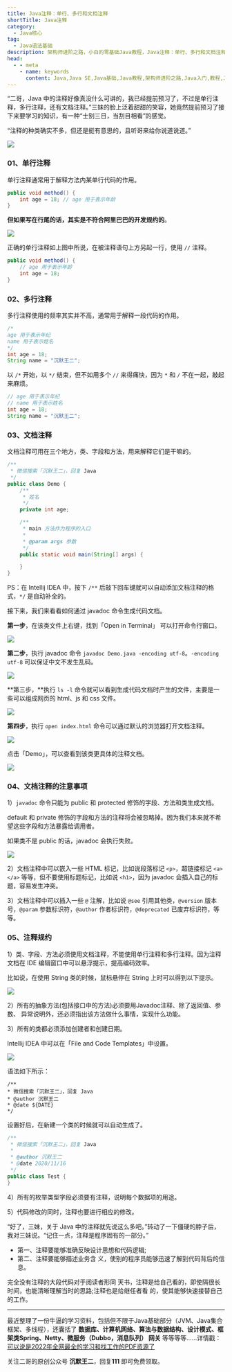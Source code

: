 ```yaml
---
title: Java注释：单行、多行和文档注释
shortTitle: Java注释
category:
  - Java核心
tag:
  - Java语法基础
description: 架构师进阶之路，小白的零基础Java教程，Java注释：单行、多行和文档注释
head:
  - - meta
    - name: keywords
      content: Java,Java SE,Java基础,Java教程,架构师进阶之路,Java入门,教程,Java 注释,javadoc,注释
---
```


“二哥，Java 中的注释好像真没什么可讲的，我已经提前预习了，不过是单行注释，多行注释，还有文档注释。”三妹的脸上泛着甜甜的笑容，她竟然提前预习了接下来要学习的知识，有一种“士别三日，当刮目相看”的感觉。

“注释的种类确实不多，但还是挺有意思的，且听哥来给你说道说道。”

![](http://cdn.tobebetterjavaer.com/tobebetterjavaer/images/overview/fourteen-01.png)




### 01、单行注释

单行注释通常用于解释方法内某单行代码的作用。

```java
public void method() {
    int age = 18; // age 用于表示年龄
}
```

**但如果写在行尾的话，其实是不符合阿里巴巴的开发规约的**。

![](http://cdn.tobebetterjavaer.com/tobebetterjavaer/images/overview/fourteen-02.png)

正确的单行注释如上图中所说，在被注释语句上方另起一行，使用 `//` 注释。

```java
public void method() {
    // age 用于表示年龄
    int age = 18; 
}
```


### 02、多行注释

多行注释使用的频率其实并不高，通常用于解释一段代码的作用。

```java
/* 
age 用于表示年纪
name 用于表示姓名
*/ 
int age = 18;
String name = "沉默王二";
```

以 `/*` 开始，以 `*/` 结束，但不如用多个 `//` 来得痛快，因为 `*` 和 `/` 不在一起，敲起来麻烦。

```java
// age 用于表示年纪
// name 用于表示姓名
int age = 18;
String name = "沉默王二";
```

### 03、文档注释

文档注释可用在三个地方，类、字段和方法，用来解释它们是干嘛的。

```java
/**
 * 微信搜索「沉默王二」，回复 Java
 */
public class Demo {
    /**
     * 姓名
     */
    private int age;

    /**
     * main 方法作为程序的入口
     *
     * @param args 参数
     */
    public static void main(String[] args) {

    }
}
```

PS：在 Intellij IDEA 中，按下 `/**` 后敲下回车键就可以自动添加文档注释的格式，`*/` 是自动补全的。

接下来，我们来看看如何通过 javadoc 命令生成代码文档。

**第一步**，在该类文件上右键，找到「Open in Terminal」 可以打开命令行窗口。

![](http://cdn.tobebetterjavaer.com/tobebetterjavaer/images/overview/fourteen-03.png)


**第二步**，执行 javadoc 命令 `javadoc Demo.java -encoding utf-8`。`-encoding utf-8` 可以保证中文不发生乱码。

![](http://cdn.tobebetterjavaer.com/tobebetterjavaer/images/overview/fourteen-04.png)

**第三步，**执行 `ls -l` 命令就可以看到生成代码文档时产生的文件，主要是一些可以组成网页的 html、js 和 css 文件。

![](http://cdn.tobebetterjavaer.com/tobebetterjavaer/images/overview/fourteen-05.png)

**第四步**，执行 `open index.html` 命令可以通过默认的浏览器打开文档注释。

![](http://cdn.tobebetterjavaer.com/tobebetterjavaer/images/overview/fourteen-06.png)

点击「Demo」，可以查看到该类更具体的注释文档。

![](http://cdn.tobebetterjavaer.com/tobebetterjavaer/images/overview/fourteen-07.png)

### 04、文档注释的注意事项

1）`javadoc` 命令只能为 public 和 protected 修饰的字段、方法和类生成文档。

default 和 private 修饰的字段和方法的注释将会被忽略掉。因为我们本来就不希望这些字段和方法暴露给调用者。

如果类不是 public 的话，javadoc 会执行失败。

![](http://cdn.tobebetterjavaer.com/tobebetterjavaer/images/overview/fourteen-08.png)

2）文档注释中可以嵌入一些 HTML 标记，比如说段落标记 `<p>`，超链接标记 `<a></a>` 等等，但不要使用标题标记，比如说 `<h1>`，因为 javadoc 会插入自己的标题，容易发生冲突。

3）文档注释中可以插入一些 `@` 注解，比如说 `@see` 引用其他类，`@version` 版本号，`@param` 参数标识符，`@author` 作者标识符，`@deprecated` 已废弃标识符，等等。

### 05、注释规约

1）类、字段、方法必须使用文档注释，不能使用单行注释和多行注释。因为注释文档在 IDE 编辑窗口中可以悬浮提示，提高编码效率。

比如说，在使用 String 类的时候，鼠标悬停在 String 上时可以得到以下提示。

![](http://cdn.tobebetterjavaer.com/tobebetterjavaer/images/overview/fourteen-09.png)

2）所有的抽象方法(包括接口中的方法)必须要用Javadoc注释、除了返回值、参数、 异常说明外，还必须指出该方法做什么事情，实现什么功能。

3）所有的类都必须添加创建者和创建日期。

Intellij IDEA 中可以在「File and Code Templates」中设置。

![](http://cdn.tobebetterjavaer.com/tobebetterjavaer/images/overview/fourteen-10.png)

语法如下所示：

```
/**
* 微信搜索「沉默王二」，回复 Java
* @author 沉默王二
* @date ${DATE}
*/
```

设置好后，在新建一个类的时候就可以自动生成了。

```java
/**
 * 微信搜索「沉默王二」，回复 Java
 *
 * @author 沉默王二
 * @date 2020/11/16
 */
public class Test {
}
```

4）所有的枚举类型字段必须要有注释，说明每个数据项的用途。

5）代码修改的同时，注释也要进行相应的修改。


“好了，三妹，关于 Java 中的注释就先说这么多吧。”转动了一下僵硬的脖子后，我对三妹说。“记住一点，注释是程序固有的一部分。”

- 第一、注释要能够准确反映设计思想和代码逻辑;
- 第二、注释要能够描述业务含 义，使别的程序员能够迅速了解到代码背后的信息。

完全没有注释的大段代码对于阅读者形同 天书，注释是给自己看的，即使隔很长时间，也能清晰理解当时的思路;注释也是给继任者看 的，使其能够快速接替自己的工作。

-----

最近整理了一份牛逼的学习资料，包括但不限于Java基础部分（JVM、Java集合框架、多线程），还囊括了 **数据库、计算机网络、算法与数据结构、设计模式、框架类Spring、Netty、微服务（Dubbo，消息队列） 网关** 等等等等……详情戳：[可以说是2022年全网最全的学习和找工作的PDF资源了](https://tobebetterjavaer.com/pdf/programmer-111.html)

关注二哥的原创公众号 **沉默王二**，回复**111** 即可免费领取。

  